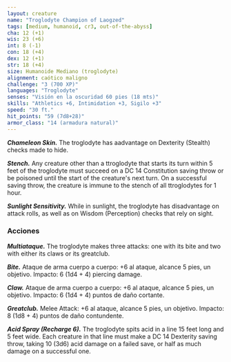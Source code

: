 ```yaml
---
layout: creature
name: "Troglodyte Champion of Laogzed"
tags: [medium, humanoid, cr3, out-of-the-abyss]
cha: 12 (+1)
wis: 23 (+6)
int: 8 (-1)
con: 18 (+4)
dex: 12 (+1)
str: 18 (+4)
size: Humanoide Mediano (troglodyte)
alignment: caótico maligno
challenge: "3 (700 XP)"
languages: "Troglodyte"
senses: "Visión en la oscuridad 60 pies (18 mts)"
skills: "Athletics +6, Intimidation +3, Sigilo +3"
speed: "30 ft."
hit_points: "59 (7d8+28)"
armor_class: "14 (armadura natural)"
---
```


***Chameleon Skin.*** The troglodyte has aadvantage on Dexterity (Stealth) checks made to hide.

***Stench.*** Any creature other than a ttroglodyte that starts its turn within 5 feet of the troglodyte must succeed on a DC 14 Constitution saving throw or be poisoned until the start of the creature's next turn. On a successful saving throw, the creature is immune to the stench of all ttroglodytes for 1 hour.

***Sunlight Sensitivity.*** While in sunlight, the troglodyte has disadvantage on attack rolls, as well as on Wisdom (Perception) checks that rely on sight.

### Acciones

***Multiataque.*** The troglodyte makes three attacks: one with its bite and two with either its claws or its greatclub.

***Bite.*** Ataque de arma cuerpo a cuerpo: +6 al ataque, alcance 5 pies, un objetivo. Impacto: 6 (1d4 + 4) piercing damage.

***Claw.*** Ataque de arma cuerpo a cuerpo: +6 al ataque, alcance 5 pies, un objetivo. Impacto: 6 (1d4 + 4) puntos de daño cortante.

***Greatclub.*** Melee Attack: +6 al ataque, alcance 5 pies, un objetivo. Impacto: 8 (1d8 + 4) puntos de daño contundente.

***Acid Spray (Recharge 6).*** The troglodyte spits acid in a line 15 feet long and 5 feet wide. Each creature in that line must make a DC 14 Dexterity saving throw, taking 10 (3d6) acid damage on a failed save, or half as much damage on a successful one.